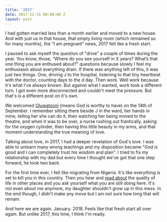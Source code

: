 ```yaml
---
title: '2017'
date: 2017-12-31 00:00:00 Z
layout: post
---
```


I had gotten married less than a month earlier and moved to a new house. And with just us in that house, that empty living room (which remained so for many months), the “I am pregnant” news, 2017 felt like a fresh start.

I paused to ask myself the question of "drive" a couple of times during the year. You know, those, “Where do you see yourself in X years? What’s that one thing you are enthused about?” questions because slowly I feel my enthusiasm about everything drain. If there was anything left of this, it was just two things. One, driving J to the hospital, listening to that tiny heartbeat with the doctor, counting days to the d day. Then work. Well work because it's what I've always known. But against what I wanted, work took a different turn. I got even more disconnected and couldn't meet the pressure. But that's is a different post on it's own.

We welcomed [Oluwatooni](https://www.instagram.com/p/BZJcESlFTc2/?taken-by=kehers) (means God is worthy to have) on the 14th of September. I remember sitting there beside J in the ward, her hands in mine, telling her she can do it, then watching her being moved to the theatre, and when it was to be over, a nurse rushing out frantically, asking for the oxygen cylinder, then having this little beauty in my arms, and that moment understanding the true meaning of love.

Talking about love, in 2017, I had a deeper revelation of God's love. I was able to unlearn many wrong teachings and my disposition became "God is good and I can completely trust his wisdom and plan". I tried to fix my relationship with my dad but every time I thought we've got that one step forward, he took two back.

For the first time ever, I felt like migrating from Nigeria. It's like everything is set to kill you in this country. Then you hear and [read about](https://twitter.com/alisonkgerber/status/943429743965286400) the quality of life in other places and you ask yourself what you are still doing here. It's not even about me anymore, my daughter shouldn't grow up in this mess. In the end though, I didn't make any move but I am not sure how long that will remain.

And here we are again. January. 2018. Feels like that fresh start all over again. But unlike 2017, this time, I think I'm ready.
